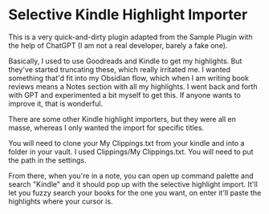 # Selective Kindle Highlight Importer

This is a very quick-and-dirty plugin adapted from the Sample Plugin with the help of ChatGPT (I am not a real developer, barely a fake one).

Basically, I used to use Goodreads and Kindle to get my highlights. But they've started truncating these, which really irritated me. I wanted something that'd fit into my Obsidian flow, which when I am writing book reviews means a Notes section with all my highlights. I went back and forth with GPT and experimented a bit myself to get this. If anyone wants to improve it, that is wonderful.

There are some other Kindle highlight importers, but they were all en masse, whereas I only wanted the import for specific titles.

You will need to clone your My Clippings.txt from your kindle and into a folder in your vault. I used Clippings/My Clippings.txt. You will need to put the path in the settings.

From there, when you're in a note, you can open up command palette and search "Kindle" and it should pop up with the selective highlight import. It'll let you fuzzy search your books for the one you want, on enter it'll paste the highlights where your cursor is.
